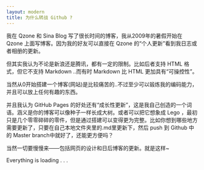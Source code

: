 ```yaml
---
layout: modern
title: 为什么转战 Github ?
---
```


我在 Qzone 和 Sina Blog 写了很长时间的博客，我从2009年的暑假开始在 Qzone 上面写博客。因为我的好友可以直接在 Qzone 的“个人更新”看到我日志或者相册的更新。

但其实我认为不论是新浪还是腾讯，都有一定的限制。比如后者支持 HTML 格式，但它不支持 Markdown ..而有时 Markdown 比 HTML 更加具有“可操控性”。

当然从0开始搭建一个博客(网站)是比较痛苦的..不过至少可以锻炼我的编码能力，并且可以放上任何有趣的东西。

并且我认为 GitHub Pages 的好处还有“成长性更新”，这是我自己创造的一个词语。涵义是你的博客可以像种子一样长成大树。或者可以把它想象成 Lego ，最初只是几个零零碎碎的零件，但是通过搭建可以变得更为完整。比如你想到哪些地方需要更新了，只要在自己本地文件夹里的.md里更新下，然后 push 到 Github 中的 Master branch中就好了，还能更方便吗？

当然一切要慢慢来——包括网页的设计和日后博客的更新。就是这样~

Everything is loading . . .
